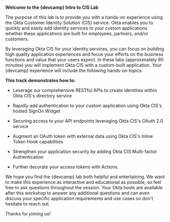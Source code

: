 **Welcome to the {devcamp} Intro to CIS Lab**

The purpose of this lab is to provide you with a hands-on experience using the Okta Customer Identity Solution (CIS) service. Okta enables you to quickly and easily add identity services to your custom applications whether these applications are built for employees, partners, and/or customers.

By leveraging Okta CIS for your identity services, you can focus on building high quality application experiences and focus your efforts on the business functions and value that your users expect. In these labs (approximately 90 minutes) you will implement Okta CIS with a custom-built application. Your {devcamp} experience will include the following hands-on topics:

**This track demonstrates how to:**

- Leverage our comprehensive RESTful APIs to create identities within Okta CIS's directory service

- Rapidly add authentication to your custom application using Okta CIS's hosted SignOn Widget
- Securing access to your API endpoints leveraging Okta CIS's OAuth 2.0 service
- Augment an OAuth token with external data using Okta CIS's Inline Token Hook capabilities
- Strengthen your application security by adding Okta CIS Multi-factor Authentication
- Further decorate your access tokens with Actions.

We hope you find the {devcamp} lab both helpful and entertaining. We want to make this experience as interactive and educational as possible, so feel free to ask questions throughout the session. Your Okta hosts are available after this workshop to answer any additional questions and can even discuss your specific application requirements and use cases so don't hesitate to reach out.

Thanks for joining us!
